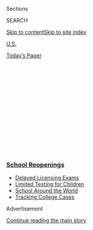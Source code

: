 <div id="app">

<div>

<div>

<div>

<div class="NYTAppHideMasthead css-1q2w90k e1suatyy0">

<div class="section css-ui9rw0 e1suatyy2">

<div class="css-eph4ug er09x8g0">

<div class="css-6n7j50">

</div>

<span class="css-1dv1kvn">Sections</span>

<div class="css-10488qs">

<span class="css-1dv1kvn">SEARCH</span>

</div>

[Skip to content](#site-content)[Skip to site
index](#site-index)

</div>

<div id="masthead-section-label" class="css-1wr3we4 eaxe0e00">

[U.S.](https://www.nytimes3xbfgragh.onion/section/us)

</div>

<div class="css-10698na e1huz5gh0">

</div>

</div>

<div id="masthead-bar-one" class="section hasLinks css-15hmgas e1csuq9d3">

<div class="css-uqyvli e1csuq9d0">

</div>

<div class="css-1uqjmks e1csuq9d1">

</div>

<div class="css-9e9ivx">

[](https://myaccount.nytimes3xbfgragh.onion/auth/login?response_type=cookie&client_id=vi)

</div>

<div class="css-1bvtpon e1csuq9d2">

[Today’s
Paper](https://www.nytimes3xbfgragh.onion/section/todayspaper)

</div>

</div>

</div>

</div>

<div data-aria-hidden="false">

<div id="site-content" data-role="main">

<div>

<div class="css-1aor85t" style="opacity:0.000000001;z-index:-1;visibility:hidden">

<div class="css-1hqnpie">

<div class="css-epjblv">

<span class="css-17xtcya">[U.S.](/section/us)</span><span class="css-x15j1o">|</span><span class="css-fwqvlz">Covid
in the Classroom? Some Schools Are Keeping It
Quiet</span>

</div>

<div class="css-k008qs">

<div class="css-1iwv8en">

<span class="css-18z7m18"></span>

<div>

</div>

</div>

<span class="css-1n6z4y">https://nyti.ms/329CWFa</span>

<div class="css-1705lsu">

<div class="css-4xjgmj">

<div class="css-4skfbu" data-role="toolbar" data-aria-label="Social Media Share buttons, Save button, and Comments Panel with current comment count" data-testid="share-tools">

  - 
  - 
  - 
  - 
    
    <div class="css-6n7j50">
    
    </div>

  - 
  - 

</div>

</div>

</div>

</div>

</div>

</div>

<div class="css-13pd83m">

<div class="css-l9svim">

### [<span class="css-pa1jbp"><span class="css-1rxm0ex">School</span><span class="css-1rxm0ex"> Reopenings</span></span>](https://www.nytimes3xbfgragh.onion/spotlight/schools-reopening?name=styln-coronavirus-schools-reopening&region=TOP_BANNER&block=storyline_menu_recirc&action=click&pgtype=Article&impression_id=78b271e0-f299-11ea-a3f6-692f6f3812c0&variant=undefined)

  - <span class="css-ousu42">[Delayed Licensing
    Exams](https://www.nytimes3xbfgragh.onion/2020/09/04/us/bar-exam-coronavirus.html?name=styln-coronavirus-schools-reopening&region=TOP_BANNER&block=storyline_menu_recirc&action=click&pgtype=Article&impression_id=78b271e1-f299-11ea-a3f6-692f6f3812c0&variant=undefined)</span>
  - <span class="css-ousu42">[Limited Testing for
    Children](https://www.nytimes3xbfgragh.onion/2020/09/08/upshot/children-testing-shortfalls-virus.html?name=styln-coronavirus-schools-reopening&region=TOP_BANNER&block=storyline_menu_recirc&action=click&pgtype=Article&impression_id=78b298f0-f299-11ea-a3f6-692f6f3812c0&variant=undefined)</span>
  - <span class="css-ousu42">[School Around the
    World](https://www.nytimes3xbfgragh.onion/2020/09/01/world/schools-reopen-globe-students.html?name=styln-coronavirus-schools-reopening&region=TOP_BANNER&block=storyline_menu_recirc&action=click&pgtype=Article&impression_id=78b298f1-f299-11ea-a3f6-692f6f3812c0&variant=undefined)</span>
  - <span class="css-ousu42">[Tracking College
    Cases](https://www.nytimes3xbfgragh.onion/interactive/2020/us/covid-college-cases-tracker.html?name=styln-coronavirus-schools-reopening&region=TOP_BANNER&block=storyline_menu_recirc&action=click&pgtype=Article&impression_id=78b298f2-f299-11ea-a3f6-692f6f3812c0&variant=undefined)</span>

</div>

</div>

<div id="top-wrapper" class="css-1sy8kpn">

<div id="top-slug" class="css-l9onyx">

Advertisement

</div>

[Continue reading the main
story](#after-top)

<div class="ad top-wrapper" style="text-align:center;height:100%;display:block;min-height:250px">

<div id="top" class="place-ad" data-position="top" data-size-key="top">

</div>

</div>

<div id="after-top">

</div>

</div>

<div>

<div id="sponsor-wrapper" class="css-1hyfx7x">

<div id="sponsor-slug" class="css-19vbshk">

Supported by

</div>

[Continue reading the main
story](#after-sponsor)

<div id="sponsor" class="ad sponsor-wrapper" style="text-align:center;height:100%;display:block">

</div>

<div id="after-sponsor">

</div>

</div>

<div class="css-186x18t">

</div>

<div class="css-1vkm6nb ehdk2mb0">

# Covid in the Classroom? Some Schools Are Keeping It Quiet

</div>

Some states and school districts provide detailed data on school
outbreaks. Others choose to keep such information under wraps.

<div class="css-79elbk" data-testid="photoviewer-wrapper">

<div class="css-z3e15g" data-testid="photoviewer-wrapper-hidden">

</div>

<div class="css-1a48zt4 ehw59r15" data-testid="photoviewer-children">

![<span class="css-16f3y1r e13ogyst0" data-aria-hidden="true">Camden
County High School in Kingsland, Ga. Some parents and teachers in the
district are concerned that it isn’t reporting confirmed coronavirus
cases.</span><span class="css-cnj6d5 e1z0qqy90" itemprop="copyrightHolder"><span class="css-1ly73wi e1tej78p0">Credit...</span><span><span>Charlotte
Kesl for The New York
Times</span></span></span>](https://static01.graylady3jvrrxbe.onion/images/2020/08/21/us/21virus-schooldata-1/merlin_175950414_96ba531d-c3b7-4991-902f-4d2c21bdfa8a-articleLarge.jpg?quality=75&auto=webp&disable=upscale)

</div>

</div>

<div class="css-18e8msd">

<div class="css-vp77d3 epjyd6m0">

<div class="css-1baulvz">

By [<span class="css-1baulvz last-byline" itemprop="name">Dan
Levin</span>](https://www.nytimes3xbfgragh.onion/by/dan-levin)

</div>

</div>

  - 
    
    <div class="css-ld3wwf e16638kd2">
    
    Aug. 22,
    2020
    
    </div>

  - 
    
    <div class="css-4xjgmj">
    
    <div class="css-d8bdto" data-role="toolbar" data-aria-label="Social Media Share buttons, Save button, and Comments Panel with current comment count" data-testid="share-tools">
    
      - 
      - 
      - 
      - 
        
        <div class="css-6n7j50">
        
        </div>
    
      - 
      - 
    
    </div>
    
    </div>

</div>

</div>

<div class="section meteredContent css-1r7ky0e" name="articleBody" itemprop="articleBody">

<div class="css-1fanzo5 StoryBodyCompanionColumn">

<div class="css-53u6y8">

On the first day of school in Camden County, Ga., local Facebook groups
were already buzzing with rumors that a teacher had tested positive for
the coronavirus. The next day, a warning went out to
[school](https://www.nytimes3xbfgragh.onion/2020/09/08/nyregion/hartford-schools-ransomware.html)
administrators: Keep teachers quiet.

“Staff who test positive are not to notify any other staff members,
parents of their students or any other person/entity that they may have
exposed them,” Jon Miller, the district’s deputy superintendent, wrote
in a confidential email on Aug. 5.

In the weeks since, parents, students and teachers in the coastal
community on the Florida border have heard by word of mouth of more
positive cases linked to district schools. Some parents said they had
been called by local officials and told that their children should
quarantine.

But even as fears of an outbreak have grown, the district has refused to
publicly confirm a single case, either to the local community or The New
York Times.

</div>

</div>

<div class="css-1fanzo5 StoryBodyCompanionColumn">

<div class="css-53u6y8">

“This is a danger to our community,” said Cheryl Honeycutt, the mother
of an 8-year-old Camden student. “We’re safer if we know what’s going
on, but their pan answer is, ‘We can neither confirm or deny.’”

</div>

</div>

<div class="css-79elbk" data-testid="photoviewer-wrapper">

<div class="css-z3e15g" data-testid="photoviewer-wrapper-hidden">

</div>

<div class="css-1a48zt4 ehw59r15" data-testid="photoviewer-children">

![<span class="css-16f3y1r e13ogyst0" data-aria-hidden="true">Cheryl
Honeycutt is the mother of an 8-year-old student in the Camden County
school district. “We’re safer if we know what’s going on,” she
said.</span><span class="css-cnj6d5 e1z0qqy90" itemprop="copyrightHolder"><span class="css-1ly73wi e1tej78p0">Credit...</span><span>Charlotte
Kesl for The New York
Times</span></span>](https://static01.graylady3jvrrxbe.onion/images/2020/08/21/us/21virus-schooldata-2/21virus-schooldata-2-articleLarge.jpg?quality=75&auto=webp&disable=upscale)

</div>

</div>

<div class="css-1fanzo5 StoryBodyCompanionColumn">

<div class="css-53u6y8">

As schools in parts of the country have reopened classrooms amid a
still-raging pandemic, some districts have been open about coronavirus
cases in their buildings. They send weekly — and [in some cases,
daily](https://www.cherokeek12.net/Content2/covid-letters-archive) —
reports to families and [updating online
dashboards](https://www.cherokeek12.net/Content2/casestatusreport) with
the latest positive test results and quarantine counts.

But other districts have been silent, sometimes citing privacy concerns
to withhold information, to the dismay of some anxious parents,
concerned educators and public health experts trying to combat the
pandemic.

</div>

</div>

<div class="css-1fanzo5 StoryBodyCompanionColumn">

<div class="css-53u6y8">

“If schools don’t notify, it actually can make disease control more
difficult,” said Dr. Ashish Jha, director of the Harvard Global Health
Institute. “And it’s not like no one will know. Word will get out
through a rumor mill. You don’t scare people by telling them what’s
going on. You scare them by hiding information.”

</div>

</div>

<div>

</div>

<div class="css-1fanzo5 StoryBodyCompanionColumn">

<div class="css-53u6y8">

In many places, reopening schools has taken on a distinctly partisan
bent, with President Trump and Republican governors such as Ron DeSantis
of Florida [urging in-person
instruction](https://www.nytimes3xbfgragh.onion/2020/08/19/us/coronavirus-schools-florida-local-control.html).
A constant flow of information about positive cases in classrooms and
quarantined students could hinder those efforts, experts said.

<div id="NYT_MAIN_CONTENT_1_REGION" class="css-9tf9ac">

<div>

</div>

</div>

“When schools have to shut down after students test positive, that
doesn’t look good politically on governors and lawmakers who have
advocated for opening up,” said Clay Calvert, director of the Marion B.
Brechner First Amendment Project at the University of Florida. “So the
potential is there to hide behind privacy laws.

“There are definitely battle lines drawn, and the release of information
can sway public opinion.”

Indeed, some states have seen growing concern after school doors opened
and infections were immediately reported. In Georgia, nearly 2,500
students and 62 staff members in the [Cherokee County School
District](https://www.nytimes3xbfgragh.onion/2020/08/12/us/georgia-school-coronavirus.html)
have been ordered to quarantine, while 71 out of 82 counties in
Mississippi have reported cases in schools.

State notification policies vary widely across the country. Officials in
Colorado and North Carolina are reporting which schools have had
positive cases, while Louisiana, which had not previously identified
specific schools with outbreaks, [said this week that it was
creating](https://www.theadvocate.com/baton_rouge/news/coronavirus/article_07f9a972-e25a-11ea-b188-778b27f6ef01.html)
a new system to “efficiently report relevant Covid-19 data in schools
for greater public visibility.”

On the other end of the spectrum, Oklahoma does not require school
districts to report Covid-19 cases to health departments. And some
states that do, including Maine, say that privacy concerns prevent
officials from sharing those details with the public. Tennessee this
week [backed away from a previous
commitment](https://www.tennessean.com/story/news/education/2020/08/18/tennessee-refuses-release-information-covid-19-cases-schools/3394684001/)
by the governor to report the number of cases linked to schools, and is
providing information only by county.

In Virginia, state law prohibits the health department from disclosing
cases at specific facilities, including schools, said Tammie Smith, a
spokeswoman for the state health commissioner. The commissioner had
[originally said the same thing about nursing
homes](https://www.whsv.com/content/news/After-months-Va-health-department-releases-detailed-info-on-long-term-care-facility-outbreaks-571373611.html),
but was later [ordered to release the
data](https://www.washingtonpost.com/local/virginia-nursing-homes-walk-tightrope/2020/06/27/7a14c2da-b64f-11ea-a510-55bf26485c93_story.html)
by Gov. Ralph Northam after a public
outcry.

</div>

</div>

<div class="css-79elbk" data-testid="photoviewer-wrapper">

<div class="css-z3e15g" data-testid="photoviewer-wrapper-hidden">

</div>

<div class="css-1a48zt4 ehw59r15" data-testid="photoviewer-children">

<div class="css-1xdhyk6 erfvjey0">

<span class="css-1ly73wi e1tej78p0">Image</span>

<div class="css-zjzyr8">

<div data-testid="lazyimage-container" style="height:257.77777777777777px">

</div>

</div>

</div>

<span class="css-16f3y1r e13ogyst0" data-aria-hidden="true">New York
City’s education department said officials would tell families and
students about each confirmed virus
case.</span><span class="css-cnj6d5 e1z0qqy90" itemprop="copyrightHolder"><span class="css-1ly73wi e1tej78p0">Credit...</span><span>Hiroko
Masuike/The New York Times</span></span>

</div>

</div>

<div class="css-1fanzo5 StoryBodyCompanionColumn">

<div class="css-53u6y8">

Disclosure plans at the district level reveal a similar patchwork. In
New York City, the nation’s largest school system with 1.1 million
students — and one of the few remaining big districts [planning to open
with in-person
instruction](https://www.nytimes3xbfgragh.onion/2020/08/18/nyregion/schools-reopen-nyc.html)
— officials will tell families and students about each confirmed case,
according to the city’s education department.

In Florida, the Pasco County school district outside Tampa will inform
students and teachers who have been in close contact with someone who
has tested positive for the virus, a district spokesman said, and will
alert the rest of the school and the news media about confirmed cases.

But in nearby Orange County, which includes Orlando, the teachers’ union
filed a lawsuit against the district in July after it refused to
disclose the names of schools and workplaces where employees had tested
positive for the virus, citing privacy laws.

“The district is totally nontransparent,” said Wendy Doromal, president
of the Orange County Classroom Teachers Association, which represents
the district’s 14,000 educators. “Of course we never asked for the
individual’s name or any confidential information.”

Ms. Doromal said the union sued after teachers, including some with
health issues that could make them more vulnerable to the virus, went to
schools during the summer to retrieve belongings or volunteer, only to
discover that some buildings were closed for deep cleaning because of a
positive case.

Other employees were told after they were already inside, she said. “We
felt that was very irresponsible.”

</div>

</div>

<div class="css-1fanzo5 StoryBodyCompanionColumn">

<div class="css-53u6y8">

A district spokesman declined to comment, citing the litigation.

The silence worries Kila Murphey, a nurse practitioner with two children
in the district. “Simply saying that the health department is going to
do contact tracing doesn’t really reassure me of anything,” she said.
“We need to know that there was a Covid case and what steps the school
is taking to ensure they don’t have an outbreak.”

Some administrators who have chosen not to publicly disclose infections
at a particular school say they are concerned about the privacy of
individual students or staff
members.

<div id="NYT_MAIN_CONTENT_3_REGION" class="css-9tf9ac">

<div>

<div id="styln-prism-freeform-1596575370630" class="section interactive-content interactive-size-medium css-1ftcdic">

<div class="css-17ih8de interactive-body">

<div id="prism-freeform-block-24832" class="css-19mumt8" data-role="complementary" data-storyline="School Reopenings" data-truncated="false" tabindex="0">

<div class="css-a8d9oz">

<div>

[](https://www.nytimes3xbfgragh.onion/spotlight/schools-reopening?action=click&pgtype=Article&state=default&region=MAIN_CONTENT_3&context=storylines_keepup)

### School Reopenings ›

#### Back to School

Updated Sept. 8, 2020

The latest on how schools are reopening amid the pandemic.

  -   - The first day of school is an annual rite of passage. But this
        year, it looks very different for tens of millions of students.
        [We talked to some about their hopes and
        fears](https://www.nytimes3xbfgragh.onion/2020/09/05/us/virtual-return-to-school-covid.html?action=click&pgtype=Article&state=default&region=MAIN_CONTENT_3&context=storylines_keepup).
      - Coronavirus cases [are spiking in America’s college
        towns](https://www.nytimes3xbfgragh.onion/2020/09/06/us/colleges-coronavirus-students.html?action=click&pgtype=Article&state=default&region=MAIN_CONTENT_3&context=storylines_keepup),
        leading to concern that young people who are infected will
        contribute to a spread of the virus.
      - A growing number of Catholic schools across the country are
        [shutting down forever during the coronavirus
        pandemic](https://www.nytimes3xbfgragh.onion/2020/09/05/us/catholic-school-closings.html?action=click&pgtype=Article&state=default&region=MAIN_CONTENT_3&context=storylines_keepup),
        citing insurmountable financial pressure.
      - The magazine’s Ethicist columnist answers a question from a
        spokesperson at a major university: [Can I promote a reopening
        plan I have doubts
        about](https://www.nytimes3xbfgragh.onion/2020/09/08/magazine/university-reopening-safety-ethics.html?action=click&pgtype=Article&state=default&region=MAIN_CONTENT_3&context=storylines_keepup)?

<div id="styln-survey-component-24832" class="styln-survey-component">

</div>

</div>

</div>

</div>

</div>

</div>

</div>

</div>

In the North Kansas City school district in Missouri, which has about
20,000 students, the superintendent, Dan Clemens, [told the school
board](https://www.kcur.org/education/2020-07-30/metro-kansas-city-schools-wont-be-able-to-open-in-september-if-cases-dont-start-going-down)
at a meeting last month that local health officials had advised him to
be cautious about sharing information; if only one or two people at a
school test positive, he said, others might be able to figure out who it
was.

“If I report any type of Covid cases, because the numbers are so low in
Clay County and particularly within this school district, I would be
imposing on the privacy rights of individuals within our community,” Dr.
Clemens said at the meeting. “So I just want to be very careful.”

Officials often cite privacy laws such as the federal Family Educational
Rights and Privacy Act and the Health Insurance Portability and
Accountability Act when arguing against disclosure. Yet neither law bars
public schools from releasing information about cases as long as they do
not provide personal details about those who are infected, the federal
education and [health
departments](https://www.hhs.gov/hipaa/for-professionals/faq/513/does-hipaa-apply-to-an-elementary-school/index.html)
have said — and in some situations, even that might be allowed.

“School notification is an effective method of informing parents and
eligible students of an illness in the school,” the Education Department
[wrote in
March](https://studentprivacy.ed.gov/sites/default/files/resource_document/file/FERPA%20and%20Coronavirus%20Frequently%20Asked%20Questions_0.pdf).

Schools have often abused privacy laws to hide damaging information that
could expose them to lawsuits or negative media coverage, said Mr.
Calvert at the University of Florida. “In the name of protecting
personal privacy, many of those districts are really sacrificing public
health concerns,” he said.

</div>

</div>

<div class="css-1fanzo5 StoryBodyCompanionColumn">

<div class="css-53u6y8">

Such is the fear in Camden County, where in recent weeks the 40-bed
hospital in St. Marys, the county seat, [had to divert ambulances
elsewhere](https://thebrunswicknews.com/news/local_news/hospital-using-ambulances-as-extra-emergency-space/article_2af5be1e-364d-57d6-aded-4ff80b415708.html)
because of a crush of coronavirus
patients.

</div>

</div>

<div class="css-79elbk" data-testid="photoviewer-wrapper">

<div class="css-z3e15g" data-testid="photoviewer-wrapper-hidden">

</div>

<div class="css-1a48zt4 ehw59r15" data-testid="photoviewer-children">

<div class="css-1xdhyk6 erfvjey0">

<span class="css-1ly73wi e1tej78p0">Image</span>

<div class="css-zjzyr8">

<div data-testid="lazyimage-container" style="height:579.3555555555556px">

</div>

</div>

</div>

<span class="css-16f3y1r e13ogyst0" data-aria-hidden="true">Kiisa
Kennedy let her 11th-grade son attend classes because the district was
not providing certain advanced courses to remote learners, or letting
them play
sports.</span><span class="css-cnj6d5 e1z0qqy90" itemprop="copyrightHolder"><span class="css-1ly73wi e1tej78p0">Credit...</span><span>Charlotte
Kesl for The New York Times</span></span>

</div>

</div>

<div class="css-1fanzo5 StoryBodyCompanionColumn">

<div class="css-53u6y8">

Although the district offered a choice between remote learning and
in-person instruction, some families said they felt pressure to return
when school started this month. Kiisa Kennedy, whose two children go to
Camden County High School, said she agreed to let her 11th-grade son, a
football player, attend classes because the district was not providing
certain advanced courses to remote learners or letting them participate
in sports.

Like other parents, she said she had heard of at least nine positive
cases in the schools and entire classes that had to be quarantined, but
the district refused to answer questions.

“They’ve been very hush-hush,” she said. “We as parents cannot make
informed decisions because they’re withholding the information.”

The school district did not respond to several requests for comment.

Ginger Heidel, a spokeswoman for the Coastal Health District, the agency
that covers several coastal counties in Georgia including Camden,
declined to answer questions about virus cases in schools, citing
privacy laws. She said schools were only required to alert people who
have been in close contact with someone who had tested positive, but
were allowed to notify the community “if they want.”

Last week, the Camden County school district reversed course on its
mask-optional policy, [announcing that they would now be required on
school grounds](http://www.camden.k12.ga.us/). But the announcement came
with no information about cases linked to schools.

</div>

</div>

<div class="css-1fanzo5 StoryBodyCompanionColumn">

<div class="css-53u6y8">

“That just made me more scared,” Ms. Kennedy said.

Barbara Harvey contributed reporting.

</div>

</div>

<div>

</div>

</div>

<div>

</div>

<div>

</div>

<div>

</div>

<div>

<div id="bottom-wrapper" class="css-1ede5it">

<div id="bottom-slug" class="css-l9onyx">

Advertisement

</div>

[Continue reading the main
story](#after-bottom)

<div id="bottom" class="ad bottom-wrapper" style="text-align:center;height:100%;display:block;min-height:90px">

</div>

<div id="after-bottom">

</div>

</div>

</div>

</div>

</div>

## Site Index

<div>

</div>

## Site Information Navigation

  - [© <span>2020</span> <span>The New York Times
    Company</span>](https://help.nytimes3xbfgragh.onion/hc/en-us/articles/115014792127-Copyright-notice)

<!-- end list -->

  - [NYTCo](https://www.nytco.com/)
  - [Contact
    Us](https://help.nytimes3xbfgragh.onion/hc/en-us/articles/115015385887-Contact-Us)
  - [Work with us](https://www.nytco.com/careers/)
  - [Advertise](https://nytmediakit.com/)
  - [T Brand Studio](http://www.tbrandstudio.com/)
  - [Your Ad
    Choices](https://www.nytimes3xbfgragh.onion/privacy/cookie-policy#how-do-i-manage-trackers)
  - [Privacy](https://www.nytimes3xbfgragh.onion/privacy)
  - [Terms of
    Service](https://help.nytimes3xbfgragh.onion/hc/en-us/articles/115014893428-Terms-of-service)
  - [Terms of
    Sale](https://help.nytimes3xbfgragh.onion/hc/en-us/articles/115014893968-Terms-of-sale)
  - [Site
    Map](https://spiderbites.nytimes3xbfgragh.onion)
  - [Help](https://help.nytimes3xbfgragh.onion/hc/en-us)
  - [Subscriptions](https://www.nytimes3xbfgragh.onion/subscription?campaignId=37WXW)

</div>

</div>

</div>

</div>
